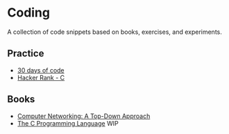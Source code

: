 # Coding
A collection of code snippets based on books, exercises, and experiments.

## Practice
- [30 days of code](/30-days-of-code)
- [Hacker Rank - C](/hacker-rank-c)

## Books
- [Computer Networking: A Top-Down Approach](/computer-networking-a-top-down-approach)
- [The C Programming Language](/the-c-programming-language) WIP
